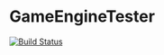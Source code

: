 # GameEngineTester

[![Build Status](https://travis-ci.org/AI-comp/GameEngineTester.svg)](https://travis-ci.org/AI-comp/GameEngineTester)
